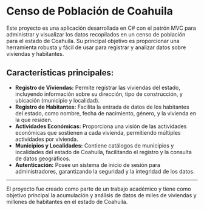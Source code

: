 # Censo de Población de Coahuila
Este proyecto es una aplicación desarrollada en C# con el patrón MVC para administrar y visualizar los datos recopilados en un censo de población para el estado de Coahuila. Su principal objetivo es proporcionar una herramienta robusta y fácil de usar para registrar y analizar datos sobre viviendas y habitantes.

## Características principales:
- **Registro de Viviendas:** Permite registrar las viviendas del estado, incluyendo información sobre su dirección, tipo de construcción, y ubicación (municipio y localidad).
- **Registro de Habitantes:** Facilita la entrada de datos de los habitantes del estado, como nombre, fecha de nacimiento, género, y la vivienda en la que residen.
- **Actividades Económicas:** Proporciona una visión de las actividades económicas que sostienen a cada vivienda, permitiendo múltiples actividades por vivienda.
- **Municipios y Localidades:** Contiene catálogos de municipios y localidades del estado de Coahuila, facilitando el registro y la consulta de datos geográficos.
- **Autenticación:** Posee un sistema de inicio de sesión para administradores, garantizando la seguridad y la integridad de los datos.

------------
El proyecto fue creado como parte de un trabajo académico y tiene como objetivo principal la acumulación y análisis de datos de miles de viviendas y millones de habitantes en el estado de Coahuila.

